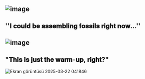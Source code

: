![image](https://github.com/user-attachments/assets/7f87edbb-c1cf-4cc8-b557-166dde0ff814)
--------------------
''𝐈 𝐜𝐨𝐮𝐥𝐝 𝐛𝐞 𝐚𝐬𝐬𝐞𝐦𝐛𝐥𝐢𝐧𝐠 𝐟𝐨𝐬𝐬𝐢𝐥𝐬 𝐫𝐢𝐠𝐡𝐭 𝐧𝐨𝐰...''
--------------------
![image](https://github.com/user-attachments/assets/4e65d2b1-c89f-462a-bd1b-3d56a9cef55a)
--------------------
"𝐓𝐡𝐢𝐬 𝐢𝐬 𝐣𝐮𝐬𝐭 𝐭𝐡𝐞 𝐰𝐚𝐫𝐦-𝐮𝐩, 𝐫𝐢𝐠𝐡𝐭?"
--------------------
![Ekran görüntüsü 2025-03-22 041846](https://github.com/user-attachments/assets/10048eb1-1ce6-4166-b182-fcc9ddb15120)

